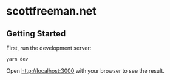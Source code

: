 # scottfreeman.net

## Getting Started

First, run the development server:

```bash
yarn dev
```

Open [http://localhost:3000](http://localhost:3000) with your browser to see the result.
